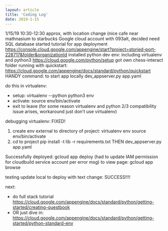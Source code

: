 ```yaml
---
layout: article
title: 'Coding Log'
date: 2019-1-15
---
```


1/15/19 10:30-12:30 approx, with location change (nice cafe near mathnasium to starbucks
Google cloud account with 093alt, decided need SQL database
started tutorial for app deployment
https://console.cloud.google.com/appengine/start?project=storied-port-228717&folder&organizationId
installed python dev env: including virtualenv and python3
https://cloud.google.com/python/setup
got own chess-interact folder running with quickstart: https://cloud.google.com/appengine/docs/standard/python/quickstart
HANDY command: to start app locally dev_appserver.py app.yaml

do this in virtualenv:
- setup: virtualenv --python python3 env
- activate: source env/bin/activate
- exit to leave
(for some reason virtualenv and python 2/3 compatibility issue arises, workaround just don't use virtualenv)

debugging virtualenv: FIXED!
1. create env external to directory of project:
virtualenv env
source env/bin/activate
2. cd to project
pip install -t lib -r requirements.txt
THEN dev_appserver.py app.yaml

Successfully deployed:
gcloud app deploy (had to update IAM permission for cloudbuild service account per error msg)
to view page: gcloud app browse

testing update local to deploy with text change: SUCCESS!!!!

next:
- do full stack tutorial https://cloud.google.com/appengine/docs/standard/python/getting-started/creating-guestbook
- OR just dive in:  https://cloud.google.com/appengine/docs/standard/python/getting-started/python-standard-env
